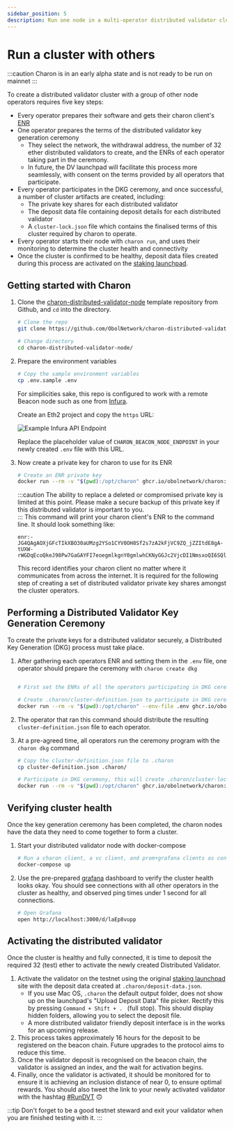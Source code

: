 ```yaml
---
sidebar_position: 5
description: Run one node in a multi-operator distributed validator cluster
---
```


# Run a cluster with others

:::caution
Charon is in an early alpha state and is not ready to be run on mainnet
:::

To create a distributed validator cluster with a group of other node operators requires five key steps:

- Every operator prepares their software and gets their charon client's [ENR](../faq.md#what-is-an-enr)
- One operator prepares the terms of the distributed validator key generation ceremony
  - They select the network, the withdrawal address, the number of 32 ether distributed validators to create, and the ENRs of each operator taking part in the ceremony.
  - In future, the DV launchpad will facilitate this process more seamlessly, with consent on the terms provided by all operators that participate.
- Every operator participates in the DKG ceremony, and once successful, a number of cluster artifacts are created, including:
  - The private key shares for each distributed validator
  - The deposit data file containing deposit details for each distributed validator
  - A `cluster-lock.json` file which contains the finalised terms of this cluster required by charon to operate.
- Every operator starts their node with `charon run`, and uses their monitoring to determine the cluster health and connectivity
- Once the cluster is confirmed to be healthy, deposit data files created during this process are activated on the [staking launchpad](https://launchpad.ethereum.org/).

## Getting started with Charon

1. Clone the [charon-distributed-validator-node](https://github.com/ObolNetwork/charon-distributed-validator-cluster) template repository from Github, and `cd` into the directory.

   ```sh
   # Clone the repo
   git clone https://github.com/ObolNetwork/charon-distributed-validator-node.git

   # Change directory
   cd charon-distributed-validator-node/
   ```

1. Prepare the environment variables

   ```sh
   # Copy the sample environment variables
   cp .env.sample .env
   ```

   For simplicities sake, this repo is configured to work with a remote Beacon node such as one from [Infura](https://infura.io/).

   Create an Eth2 project and copy the `https` URL:

   ![Example Infura API Endpoint](/img/example-infura-details.png)

   Replace the placeholder value of `CHARON_BEACON_NODE_ENDPOINT` in your newly created `.env` file with this URL.

1. Now create a private key for charon to use for its ENR

   ```sh
   # Create an ENR private key
   docker run --rm -v "$(pwd):/opt/charon" ghcr.io/obolnetwork/charon:latest create enr
   ```

   :::caution
   The ability to replace a deleted or compromised private key is limited at this point. Please make a secure backup of this private key if this distributed validator is important to you.  
   :::
   This command will print your charon client's ENR to the command line. It should look something like:

   ```
   enr:-JG4QAgAOXjGFcTIkXBO30aUMzg2YSo1CYV0OH8Sf2s7zA2kFjVC9ZQ_jZZItdE8gA-tUXW-rWGDqEcoQkeJ98Pw7GaGAYFI7eoegmlkgnY0gmlwhCKNyGGJc2VjcDI1NmsxoQI6SQlzw3WGZ_VxFHLhawQFhCK8Aw7Z0zq8IABksuJEJIN0Y3CCPoODdWRwgj6E
   ```

   This record identifies your charon client no matter where it communicates from across the internet. It is required for the following step of creating a set of distributed validator private key shares amongst the cluster operators.

## Performing a Distributed Validator Key Generation Ceremony

To create the private keys for a distributed validator securely, a Distributed Key Generation (DKG) process must take place.

1. After gathering each operators ENR and setting them in the `.env` file, one operator should prepare the ceremony with `charon create dkg`

   ```sh

   # First set the ENRs of all the operators participating in DKG ceremony in .env file as CHARON_OPERATOR_ENRS

   # Create .charon/cluster-definition.json to participate in DKG ceremony
   docker run --rm -v "$(pwd):/opt/charon" --env-file .env ghcr.io/obolnetwork/charon:latest create dkg
   ```

1. The operator that ran this command should distribute the resulting `cluster-definition.json` file to each operator.

1. At a pre-agreed time, all operators run the ceremony program with the `charon dkg` command

   ```sh
   # Copy the cluster-definition.json file to .charon
   cp cluster-definition.json .charon/

   # Participate in DKG ceremony, this will create .charon/cluster-lock.json, .charon/deposit-data.json and .charon/validator_keys/
   docker run --rm -v "$(pwd):/opt/charon" ghcr.io/obolnetwork/charon:latest dkg
   ```

## Verifying cluster health

Once the key generation ceremony has been completed, the charon nodes have the data they need to come together to form a cluster.

1. Start your distributed validator node with docker-compose
   ```sh
   # Run a charon client, a vc client, and prom+grafana clients as containers
   docker-compose up
   ```
1. Use the pre-prepared [grafana](http://localhost:3000/) dashboard to verify the cluster health looks okay. You should see connections with all other operators in the cluster as healthy, and observed ping times under 1 second for all connections.
   ```sh
   # Open Grafana
   open http://localhost:3000/d/laEp8vupp
   ```

## Activating the distributed validator

Once the cluster is healthy and fully connected, it is time to deposit the required 32 (test) ether to activate the newly created Distributed Validator.

1. Activate the validator on the testnet using the original [staking launchpad](https://prater.launchpad.ethereum.org/en/overview) site with the deposit data created at `.charon/deposit-data.json`.
   - If you use Mac OS, `.charon` the default output folder, does not show up on the launchpad's "Upload Deposit Data" file picker. Rectify this by pressing `Command + Shift + . ` (full stop). This should display hidden folders, allowing you to select the deposit file.
   - A more distributed validator friendly deposit interface is in the works for an upcoming release.
1. This process takes approximately 16 hours for the deposit to be registered on the beacon chain. Future upgrades to the protocol aims to reduce this time.
1. Once the validator deposit is recognised on the beacon chain, the validator is assigned an index, and the wait for activation begins.
1. Finally, once the validator is activated, it should be monitored for to ensure it is achieving an inclusion distance of near 0, to ensure optimal rewards. You should also tweet the link to your newly activated validator with the hashtag [#RunDVT](https://twitter.com/search?q=%2523RunDVT) 🙃

:::tip
Don't forget to be a good testnet steward and exit your validator when you are finished testing with it.
:::
